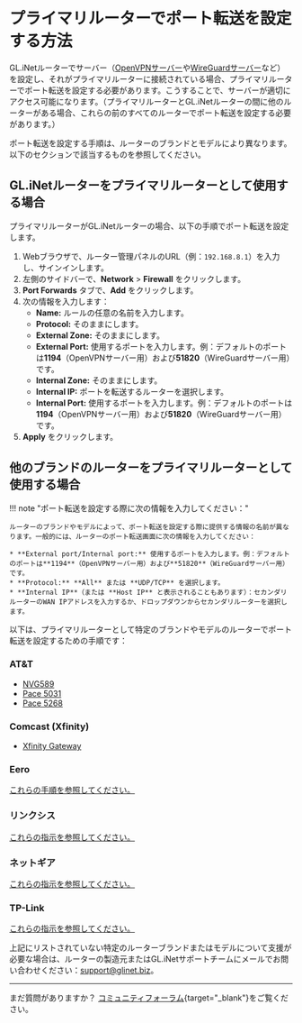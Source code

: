 # プライマリルーターでポート転送を設定する方法

GL.iNetルーターでサーバー（[OpenVPNサーバー](https://docs.gl-inet.com/router/en/4/tutorials/build_your_own_openvpn_home_server_with_two_glrouter/)や[WireGuardサーバー](https://docs.gl-inet.com/router/en/4/tutorials/build_your_own_wireguard_home_server_with_two_glinet_routers/)など）を設定し、それがプライマリルーターに接続されている場合、プライマリルーターでポート転送を設定する必要があります。こうすることで、サーバーが適切にアクセス可能になります。（プライマリルーターとGL.iNetルーターの間に他のルーターがある場合、これらの前のすべてのルーターでポート転送を設定する必要があります。）

ポート転送を設定する手順は、ルーターのブランドとモデルにより異なります。以下のセクションで該当するものを参照してください。

## GL.iNetルーターをプライマリルーターとして使用する場合

プライマリルーターがGL.iNetルーターの場合、以下の手順でポート転送を設定します。

1. Webブラウザで、ルーター管理パネルのURL（例：`192.168.8.1`）を入力し、サインインします。
2. 左側のサイドバーで、**Network** > **Firewall** をクリックします。
3. **Port Forwards** タブで、**Add** をクリックします。
4. 次の情報を入力します：
    * **Name:** ルールの任意の名前を入力します。
    * **Protocol:** そのままにします。
    * **External Zone:** そのままにします。
    * **External Port:** 使用するポートを入力します。例：デフォルトのポートは**1194**（OpenVPNサーバー用）および**51820**（WireGuardサーバー用）です。
    * **Internal Zone:** そのままにします。
    * **Internal IP:** ポートを転送するルーターを選択します。
    * **Internal Port:** 使用するポートを入力します。例：デフォルトのポートは**1194**（OpenVPNサーバー用）および**51820**（WireGuardサーバー用）です。
5. **Apply** をクリックします。

## 他のブランドのルーターをプライマリルーターとして使用する場合

!!! note "ポート転送を設定する際に次の情報を入力してください："

    ルーターのブランドやモデルによって、ポート転送を設定する際に提供する情報の名前が異なります。一般的には、ルーターのポート転送画面に次の情報を入力してください：
    
    * **External port/Internal port:** 使用するポートを入力します。例：デフォルトのポートは**1194**（OpenVPNサーバー用）および**51820**（WireGuardサーバー用）です。
    * **Protocol:** **All** または **UDP/TCP** を選択します。
    * **Internal IP**（または **Host IP** と表示されることもあります）：セカンダリルーターのWAN IPアドレスを入力するか、ドロップダウンからセカンダリルーターを選択します。

以下は、プライマリルーターとして特定のブランドやモデルのルーターでポート転送を設定するための手順です：

### AT&T

* [NVG589](https://www.att.com/support/article/u-verse-high-speed-internet/KM1010280/)
* [Pace 5031](https://www.att.com/support/article/u-verse-high-speed-internet/KM1010292/)
* [Pace 5268](https://www.att.com/support/article/u-verse-high-speed-internet/KM1123072/)

### Comcast (Xfinity)

* [Xfinity Gateway](https://www.xfinity.com/support/articles/set-up-port-forwarding-xfinity-xfi)

### Eero

[これらの手順を参照してください。](https://support.eero.com/hc/en-us/articles/207908443-How-do-I-configure-port-forwarding)

### リンクシス

[これらの指示を参照してください。](https://www.tp-link.com/us/support/faq/1379/)

### ネットギア

[これらの指示を参照してください。](https://kb.netgear.com/24290/How-do-I-add-a-custom-port-forwarding-service-on-my-NETGEAR-router)

### TP-Link

[これらの指示を参照してください。](https://www.tp-link.com/us/support/faq/1379/)

上記にリストされていない特定のルーターブランドまたはモデルについて支援が必要な場合は、ルーターの製造元またはGL.iNetサポートチームにメールでお問い合わせください：[support@glinet.biz](mailto:support@glinet.biz)。

---

まだ質問がありますか？ [コミュニティフォーラム](https://forum.gl-inet.com){target="_blank"}をご覧ください。